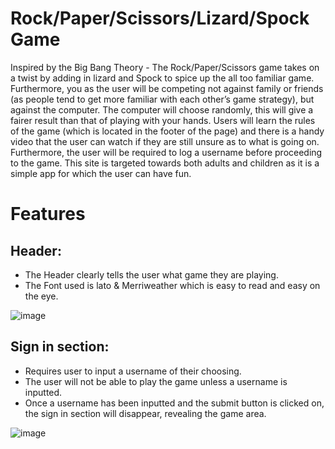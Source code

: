 # Rock/Paper/Scissors/Lizard/Spock Game
Inspired by the Big Bang Theory - The Rock/Paper/Scissors game takes on a twist by adding in lizard and Spock to spice up the all too familiar game. Furthermore, you as the user will be competing not against family or friends (as people tend to get more familiar with each other’s game strategy), but against the computer. The computer will choose randomly, this will give a fairer result than that of playing with your hands.
Users will learn the rules of the game (which is located in the footer of the page) and there is a handy video that the user can watch if they are still unsure as to what is going on. Furthermore, the user will be required to log a username before proceeding to the game. This site is targeted towards both adults and children as it is a simple app for which the user can have fun.

# Features
## Header:
- The Header clearly tells the user what game they are playing.
- The Font used is lato & Merriweather which is easy to read and easy on the eye.
 
![image](https://user-images.githubusercontent.com/109948740/199311669-24eb804a-8669-407e-ad9f-506cd92137da.png)

## Sign in section:
-	Requires user to input a username of their choosing.
-	The user will not be able to play the game unless a username is inputted.
-	Once a username has been inputted and the submit button is clicked on, the sign in section will disappear, revealing the game area.
 
![image](https://user-images.githubusercontent.com/109948740/199313665-8d49bc04-c3db-4d30-8820-0ec29aa99d5e.png)
